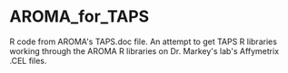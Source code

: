 AROMA_for_TAPS
==============

R code from AROMA's TAPS.doc file. An attempt to get TAPS R libraries working through the AROMA R libraries on Dr. Markey's lab's Affymetrix .CEL files.
